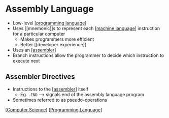 # Assembly Language

- Low-level [[programming language]]
- Uses [[mnemonic]]s to represent each [[machine language]] instruction for a particular computer
  - Makes programmers more efficient
  - Better [[developer experience]]
- Uses an [[assembler]]
- Branch instructions allow the programmer to decide which instruction to execute next

## Assembler Directives

- Instructions to the [[assembler]] itself
  - Eg. `.END` --> signals end of the assembly language program
- Sometimes referred to as pseudo-operations

[[Computer Science]] [[Programming Language]]

[//begin]: # "Autogenerated link references for markdown compatibility"
[machine language]: machine-language "Machine Language"
[assembler]: assembler "Assembler"
[assembler]: assembler "Assembler"
[Computer Science]: computer-science "Computer Science"
[Programming Language]: programming-language "Programming Language"
[//end]: # "Autogenerated link references"